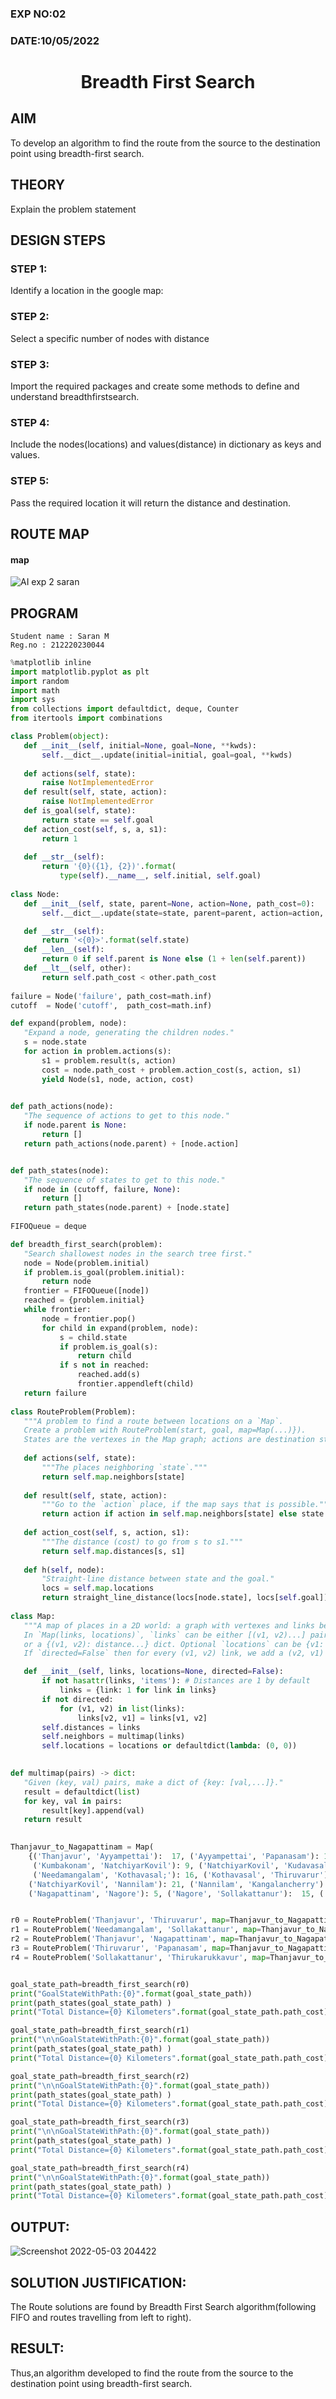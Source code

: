 ### EXP NO:02
### DATE:10/05/2022

# <p align='center'> Breadth First Search</p>
## AIM

To develop an algorithm to find the route from the source to the destination point using breadth-first search.

## THEORY
Explain the problem statement

## DESIGN STEPS

### STEP 1:
Identify a location in the google map:

### STEP 2:
Select a specific number of nodes with distance
### STEP 3:
Import the required packages and create some methods to define and understand breadthfirstsearch.

### STEP 4:
Include the nodes(locations) and values(distance) in dictionary as keys and values.

### STEP 5:
Pass the required location it will return the distance and destination.



## ROUTE MAP
#### map

![AI exp 2 saran](https://user-images.githubusercontent.com/75235427/166482461-daa6746b-f9ab-4cb0-bc3c-dfd6f84405b9.png)




## PROGRAM
```
Student name : Saran M
Reg.no : 212220230044
```
```python
%matplotlib inline
import matplotlib.pyplot as plt
import random
import math
import sys
from collections import defaultdict, deque, Counter
from itertools import combinations

class Problem(object):
   def __init__(self, initial=None, goal=None, **kwds): 
       self.__dict__.update(initial=initial, goal=goal, **kwds) 
       
   def actions(self, state):        
       raise NotImplementedError
   def result(self, state, action): 
       raise NotImplementedError
   def is_goal(self, state):        
       return state == self.goal
   def action_cost(self, s, a, s1): 
       return 1
   
   def __str__(self):
       return '{0}({1}, {2})'.format(
           type(self).__name__, self.initial, self.goal)
           
class Node:
   def __init__(self, state, parent=None, action=None, path_cost=0):
       self.__dict__.update(state=state, parent=parent, action=action, path_cost=path_cost)

   def __str__(self): 
       return '<{0}>'.format(self.state)
   def __len__(self): 
       return 0 if self.parent is None else (1 + len(self.parent))
   def __lt__(self, other): 
       return self.path_cost < other.path_cost
       
failure = Node('failure', path_cost=math.inf) 
cutoff  = Node('cutoff',  path_cost=math.inf)

def expand(problem, node):
   "Expand a node, generating the children nodes."
   s = node.state
   for action in problem.actions(s):
       s1 = problem.result(s, action)
       cost = node.path_cost + problem.action_cost(s, action, s1)
       yield Node(s1, node, action, cost)
       

def path_actions(node):
   "The sequence of actions to get to this node."
   if node.parent is None:
       return []  
   return path_actions(node.parent) + [node.action]


def path_states(node):
   "The sequence of states to get to this node."
   if node in (cutoff, failure, None): 
       return []
   return path_states(node.parent) + [node.state]
   
FIFOQueue = deque

def breadth_first_search(problem):
   "Search shallowest nodes in the search tree first."
   node = Node(problem.initial)
   if problem.is_goal(problem.initial):
       return node
   frontier = FIFOQueue([node])
   reached = {problem.initial}
   while frontier:
       node = frontier.pop()
       for child in expand(problem, node):
           s = child.state
           if problem.is_goal(s):
               return child
           if s not in reached:
               reached.add(s)
               frontier.appendleft(child)
   return failure
   
class RouteProblem(Problem):
   """A problem to find a route between locations on a `Map`.
   Create a problem with RouteProblem(start, goal, map=Map(...)}).
   States are the vertexes in the Map graph; actions are destination states."""
   
   def actions(self, state): 
       """The places neighboring `state`."""
       return self.map.neighbors[state]
   
   def result(self, state, action):
       """Go to the `action` place, if the map says that is possible."""
       return action if action in self.map.neighbors[state] else state
   
   def action_cost(self, s, action, s1):
       """The distance (cost) to go from s to s1."""
       return self.map.distances[s, s1]
   
   def h(self, node):
       "Straight-line distance between state and the goal."
       locs = self.map.locations
       return straight_line_distance(locs[node.state], locs[self.goal])
       
class Map:
   """A map of places in a 2D world: a graph with vertexes and links between them. 
   In `Map(links, locations)`, `links` can be either [(v1, v2)...] pairs, 
   or a {(v1, v2): distance...} dict. Optional `locations` can be {v1: (x, y)} 
   If `directed=False` then for every (v1, v2) link, we add a (v2, v1) link."""

   def __init__(self, links, locations=None, directed=False):
       if not hasattr(links, 'items'): # Distances are 1 by default
           links = {link: 1 for link in links}
       if not directed:
           for (v1, v2) in list(links):
               links[v2, v1] = links[v1, v2]
       self.distances = links
       self.neighbors = multimap(links)
       self.locations = locations or defaultdict(lambda: (0, 0))

       
def multimap(pairs) -> dict:
   "Given (key, val) pairs, make a dict of {key: [val,...]}."
   result = defaultdict(list)
   for key, val in pairs:
       result[key].append(val)
   return result
   

Thanjavur_to_Nagapattinam = Map(
    {('Thanjavur', 'Ayyampettai'):  17, ('Ayyampettai', 'Papanasam'): 13, ('Papanasam', 'Thirukarukkavur'):9, ('Thirukarukkavur', 'Ammapettai'):19, ('Papanasam', 'Kumbakonam'): 13, 
     ('Kumbakonam', 'NatchiyarKovil'): 9, ('NatchiyarKovil', 'Kudavasal'):  9, ('Kudavasal', 'Palayur'): 16, ('Palayur', 'Thirukarukkavur'): 12, ('Ammapettai', 'Needamangalam'): 11, 
     ('Needamangalam', 'Kothavasal;'): 16, ('Kothavasal', 'Thiruvarur'):  14, ('Thiruvarur', 'Mallakalyanam'): 10, ('Mallakalyanam', 'Kudavasal'): 14,
    ('NatchiyarKovil', 'Nannilam'): 21, ('Nannilam', 'Kangalancherry'):  15, ('Kangalancherry', 'Mallakalyanam'): 12, ('Thiruvarur', 'Neelapadi'): 8, ('Neelapadi', 'Nagapattinam'): 17, 
    ('Nagapattinam', 'Nagore'): 5, ('Nagore', 'Sollakattanur'):  15, ('Sollakattanur', 'Kangalancherry'): 10, ('Nagore', 'Thirumarugal'): 15, ('Thirumarugal', 'Nannilam'): 17,})


r0 = RouteProblem('Thanjavur', 'Thiruvarur', map=Thanjavur_to_Nagapattinam)
r1 = RouteProblem('Needamangalam', 'Sollakattanur', map=Thanjavur_to_Nagapattinam)
r2 = RouteProblem('Thanjavur', 'Nagapattinam', map=Thanjavur_to_Nagapattinam)
r3 = RouteProblem('Thiruvarur', 'Papanasam', map=Thanjavur_to_Nagapattinam)
r4 = RouteProblem('Sollakattanur', 'Thirukarukkavur', map=Thanjavur_to_Nagapattinam)


goal_state_path=breadth_first_search(r0)
print("GoalStateWithPath:{0}".format(goal_state_path))
print(path_states(goal_state_path) )
print("Total Distance={0} Kilometers".format(goal_state_path.path_cost))

goal_state_path=breadth_first_search(r1)
print("\n\nGoalStateWithPath:{0}".format(goal_state_path))
print(path_states(goal_state_path) )
print("Total Distance={0} Kilometers".format(goal_state_path.path_cost))

goal_state_path=breadth_first_search(r2)
print("\n\nGoalStateWithPath:{0}".format(goal_state_path))
print(path_states(goal_state_path) )
print("Total Distance={0} Kilometers".format(goal_state_path.path_cost))

goal_state_path=breadth_first_search(r3)
print("\n\nGoalStateWithPath:{0}".format(goal_state_path))
print(path_states(goal_state_path) )
print("Total Distance={0} Kilometers".format(goal_state_path.path_cost))

goal_state_path=breadth_first_search(r4)
print("\n\nGoalStateWithPath:{0}".format(goal_state_path))
print(path_states(goal_state_path) )
print("Total Distance={0} Kilometers".format(goal_state_path.path_cost))

```


## OUTPUT:

![Screenshot 2022-05-03 204422](https://user-images.githubusercontent.com/75235427/166482533-6bdc98fa-a2a1-4795-a4a5-6d151e968fc0.jpg)


## SOLUTION JUSTIFICATION:
The Route solutions are found by Breadth First Search algorithm(following FIFO and routes travelling from left to right).
## RESULT:
Thus,an algorithm developed to find the route from the source to the destination point using breadth-first search.
